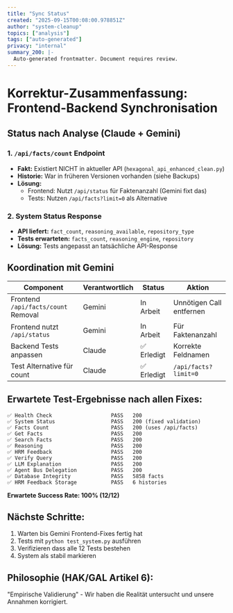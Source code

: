 ```yaml
---
title: "Sync Status"
created: "2025-09-15T00:08:00.978851Z"
author: "system-cleanup"
topics: ["analysis"]
tags: ["auto-generated"]
privacy: "internal"
summary_200: |-
  Auto-generated frontmatter. Document requires review.
---
```


# Korrektur-Zusammenfassung: Frontend-Backend Synchronisation

## Status nach Analyse (Claude + Gemini)

### 1. `/api/facts/count` Endpoint
- **Fakt:** Existiert NICHT in aktueller API (`hexagonal_api_enhanced_clean.py`)
- **Historie:** War in früheren Versionen vorhanden (siehe Backups)
- **Lösung:** 
  - Frontend: Nutzt `/api/status` für Faktenanzahl (Gemini fixt das)
  - Tests: Nutzen `/api/facts?limit=0` als Alternative

### 2. System Status Response
- **API liefert:** `fact_count`, `reasoning_available`, `repository_type`
- **Tests erwarteten:** `facts_count`, `reasoning_engine`, `repository`
- **Lösung:** Tests angepasst an tatsächliche API-Response

## Koordination mit Gemini

| Component | Verantwortlich | Status | Aktion |
|-----------|---------------|---------|---------|
| Frontend `/api/facts/count` Removal | Gemini | In Arbeit | Unnötigen Call entfernen |
| Frontend nutzt `/api/status` | Gemini | In Arbeit | Für Faktenanzahl |
| Backend Tests anpassen | Claude | ✅ Erledigt | Korrekte Feldnamen |
| Test Alternative für count | Claude | ✅ Erledigt | `/api/facts?limit=0` |

## Erwartete Test-Ergebnisse nach allen Fixes:

```
✅ Health Check                   PASS   200
✅ System Status                  PASS   200 (fixed validation)
✅ Facts Count                    PASS   200 (uses /api/facts)
✅ Get Facts                      PASS   200
✅ Search Facts                   PASS   200
✅ Reasoning                      PASS   200
✅ HRM Feedback                   PASS   200
✅ Verify Query                   PASS   200
✅ LLM Explanation                PASS   200
✅ Agent Bus Delegation           PASS   200
✅ Database Integrity             PASS   5858 facts
✅ HRM Feedback Storage           PASS   6 histories
```

**Erwartete Success Rate: 100% (12/12)**

## Nächste Schritte:

1. Warten bis Gemini Frontend-Fixes fertig hat
2. Tests mit `python test_system.py` ausführen
3. Verifizieren dass alle 12 Tests bestehen
4. System als stabil markieren

## Philosophie (HAK/GAL Artikel 6):
"Empirische Validierung" - Wir haben die Realität untersucht und unsere Annahmen korrigiert.

